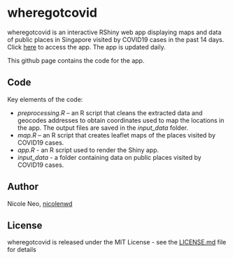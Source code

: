# wheregotcovid
wheregotcovid is an interactive RShiny web app displaying maps and data of public places in Singapore visited by COVID19 cases in the past 14 days. Click [here](https://wheregotcovid.herokuapp.com) to access the app. The app is updated daily.

This github page contains the code for the app.

## Code
Key elements of the code:
- *preprocessing.R* – an R script that cleans the extracted data and geocodes addresses to obtain coordinates used to map the locations in the app. The output files are saved in the *input_data* folder.
- *map.R* – an R script that creates leaflet maps of the places visited by COVID19 cases.
- *app.R* - an R script used to render the Shiny app.
- *input_data* - a folder containing data on public places visited by COVID19 cases.

## Author
Nicole Neo, [nicolenwd](https://github.com/nicolenwd)

## License
wheregotcovid is released under the MIT License - see the [LICENSE.md](LICENSE.md) file for details

